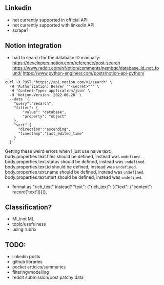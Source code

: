 ## Linkedin
- not currently supported in official API
- not currently supported with linkedin API
- scrape?

## Notion integration
- had to search for the database ID manually:
https://developers.notion.com/reference/post-search
https://www.reddit.com/r/Notion/comments/nembqc/database_id_not_found/
https://www.python-engineer.com/posts/notion-api-python/

```
curl -X POST 'https://api.notion.com/v1/search' \
  -H 'Authorization: Bearer '"<secret>"'' \
  -H 'Content-Type: application/json' \
  -H 'Notion-Version: 2022-06-28' \
  --data '{
    "query":"resarch",
    "filter": {
        "value": "database",
        "property": "object"
    },
    "sort":{
      "direction":"ascending",
      "timestamp":"last_edited_time"
    }
  }'
```

Getting these weird errors when I just use naive text:
    body.properties.text.files should be defined, instead was `undefined`.
    body.properties.text.status should be defined, instead was `undefined`.
    body.properties.text.id should be defined, instead was `undefined`.
    body.properties.text.name should be defined, instead was `undefined`.
    body.properties.text.start should be defined, instead was `undefined`.
- format as "rich_text" instead?
    "text": {"rich_text": [{"text": {"content": record['text']}}]},

## Classification?
- ML/not ML
- topic/usefulness
- using rubrix

## TODO:
- linkedin posts
- github libraries
- pocket articles/summaries
- filtering/modelling
- reddit submission/post patchy data